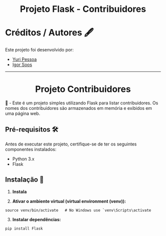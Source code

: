 <div align="center">
            <h1>Projeto Flask - Contribuidores</h1>  
</div>

# Créditos / Autores 🖋️
Este projeto foi desenvolvido por:
* [Yuri Pessoa](https://github.com/yurisilpess)
* [Igor Soos](https://github.com/igor-soos)

------------

<div align="center">
            <h1>Projeto Contribuidores</h1>  
</div>

📌 - Este é um projeto simples utilizando Flask para listar contribuidores. Os nomes dos contribuidores são armazenados em memória e exibidos em uma página web.

## Pré-requisitos 🛠️

Antes de executar este projeto, certifique-se de ter os seguintes componentes instalados:

- Python 3.x
- Flask

## Instalação 🔧

1. **Instala**

2. **Ativar o ambiente virtual (virtual environment (venv)):**

```
source venv/bin/activate   # No Windows use `venv\Scripts\activate
```

3. **Instalar dependências:**

```
pip install Flask
```
